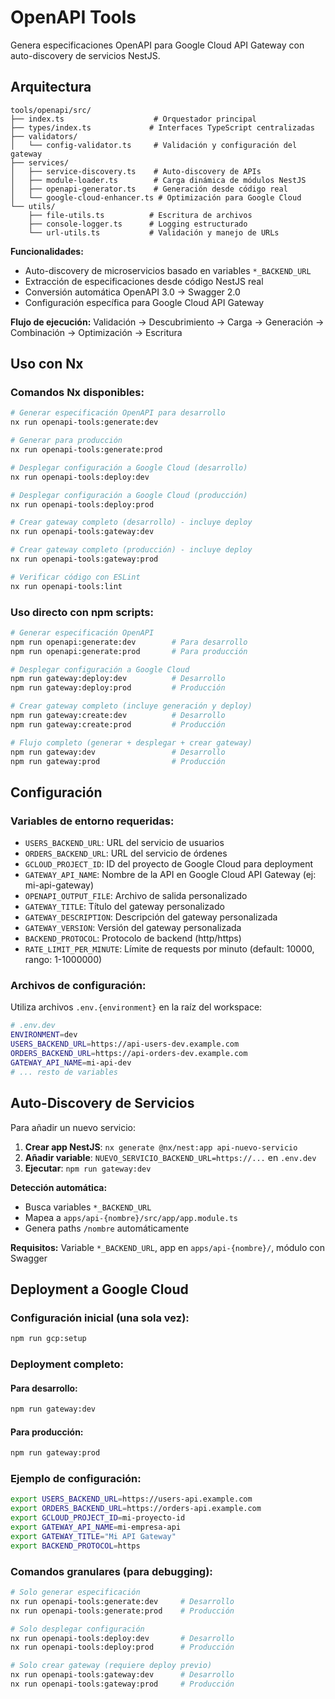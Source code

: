 # OpenAPI Tools

Genera especificaciones OpenAPI para Google Cloud API Gateway con auto-discovery de servicios NestJS.

## Arquitectura

```
tools/openapi/src/
├── index.ts                    # Orquestador principal
├── types/index.ts             # Interfaces TypeScript centralizadas
├── validators/
│   └── config-validator.ts     # Validación y configuración del gateway
├── services/
│   ├── service-discovery.ts    # Auto-discovery de APIs
│   ├── module-loader.ts        # Carga dinámica de módulos NestJS
│   ├── openapi-generator.ts    # Generación desde código real
│   └── google-cloud-enhancer.ts # Optimización para Google Cloud
└── utils/
    ├── file-utils.ts          # Escritura de archivos
    ├── console-logger.ts      # Logging estructurado
    └── url-utils.ts           # Validación y manejo de URLs
```

**Funcionalidades:**

- Auto-discovery de microservicios basado en variables `*_BACKEND_URL`
- Extracción de especificaciones desde código NestJS real
- Conversión automática OpenAPI 3.0 → Swagger 2.0
- Configuración específica para Google Cloud API Gateway

**Flujo de ejecución:**
Validación → Descubrimiento → Carga → Generación → Combinación → Optimización → Escritura

## Uso con Nx

### Comandos Nx disponibles:

```bash
# Generar especificación OpenAPI para desarrollo
nx run openapi-tools:generate:dev

# Generar para producción
nx run openapi-tools:generate:prod

# Desplegar configuración a Google Cloud (desarrollo)
nx run openapi-tools:deploy:dev

# Desplegar configuración a Google Cloud (producción)
nx run openapi-tools:deploy:prod

# Crear gateway completo (desarrollo) - incluye deploy
nx run openapi-tools:gateway:dev

# Crear gateway completo (producción) - incluye deploy
nx run openapi-tools:gateway:prod

# Verificar código con ESLint
nx run openapi-tools:lint
```

### Uso directo con npm scripts:

```bash
# Generar especificación OpenAPI
npm run openapi:generate:dev        # Para desarrollo
npm run openapi:generate:prod       # Para producción

# Desplegar configuración a Google Cloud
npm run gateway:deploy:dev          # Desarrollo
npm run gateway:deploy:prod         # Producción

# Crear gateway completo (incluye generación y deploy)
npm run gateway:create:dev          # Desarrollo
npm run gateway:create:prod         # Producción

# Flujo completo (generar + desplegar + crear gateway)
npm run gateway:dev                 # Desarrollo
npm run gateway:prod                # Producción
```

## Configuración

### Variables de entorno requeridas:

- `USERS_BACKEND_URL`: URL del servicio de usuarios
- `ORDERS_BACKEND_URL`: URL del servicio de órdenes
- `GCLOUD_PROJECT_ID`: ID del proyecto de Google Cloud para deployment
- `GATEWAY_API_NAME`: Nombre de la API en Google Cloud API Gateway (ej: mi-api-gateway)
- `OPENAPI_OUTPUT_FILE`: Archivo de salida personalizado
- `GATEWAY_TITLE`: Título del gateway personalizado
- `GATEWAY_DESCRIPTION`: Descripción del gateway personalizada
- `GATEWAY_VERSION`: Versión del gateway personalizada
- `BACKEND_PROTOCOL`: Protocolo de backend (http/https)
- `RATE_LIMIT_PER_MINUTE`: Límite de requests por minuto (default: 10000, rango: 1-1000000)

### Archivos de configuración:

Utiliza archivos `.env.{environment}` en la raíz del workspace:

```bash
# .env.dev
ENVIRONMENT=dev
USERS_BACKEND_URL=https://api-users-dev.example.com
ORDERS_BACKEND_URL=https://api-orders-dev.example.com
GATEWAY_API_NAME=mi-api-dev
# ... resto de variables
```

## Auto-Discovery de Servicios

Para añadir un nuevo servicio:

1. **Crear app NestJS**: `nx generate @nx/nest:app api-nuevo-servicio`
2. **Añadir variable**: `NUEVO_SERVICIO_BACKEND_URL=https://...` en `.env.dev`
3. **Ejecutar**: `npm run gateway:dev`

**Detección automática:**

- Busca variables `*_BACKEND_URL`
- Mapea a `apps/api-{nombre}/src/app/app.module.ts`
- Genera paths `/nombre` automáticamente

**Requisitos:** Variable `*_BACKEND_URL`, app en `apps/api-{nombre}/`, módulo con Swagger

## Deployment a Google Cloud

### Configuración inicial (una sola vez):

```bash
npm run gcp:setup
```

### Deployment completo:

#### Para desarrollo:

```bash
npm run gateway:dev
```

#### Para producción:

```bash
npm run gateway:prod
```

### Ejemplo de configuración:

```bash
export USERS_BACKEND_URL=https://users-api.example.com
export ORDERS_BACKEND_URL=https://orders-api.example.com
export GCLOUD_PROJECT_ID=mi-proyecto-id
export GATEWAY_API_NAME=mi-empresa-api
export GATEWAY_TITLE="Mi API Gateway"
export BACKEND_PROTOCOL=https
```

### Comandos granulares (para debugging):

```bash
# Solo generar especificación
nx run openapi-tools:generate:dev     # Desarrollo
nx run openapi-tools:generate:prod    # Producción

# Solo desplegar configuración
nx run openapi-tools:deploy:dev       # Desarrollo
nx run openapi-tools:deploy:prod      # Producción

# Solo crear gateway (requiere deploy previo)
nx run openapi-tools:gateway:dev      # Desarrollo
nx run openapi-tools:gateway:prod     # Producción
```
